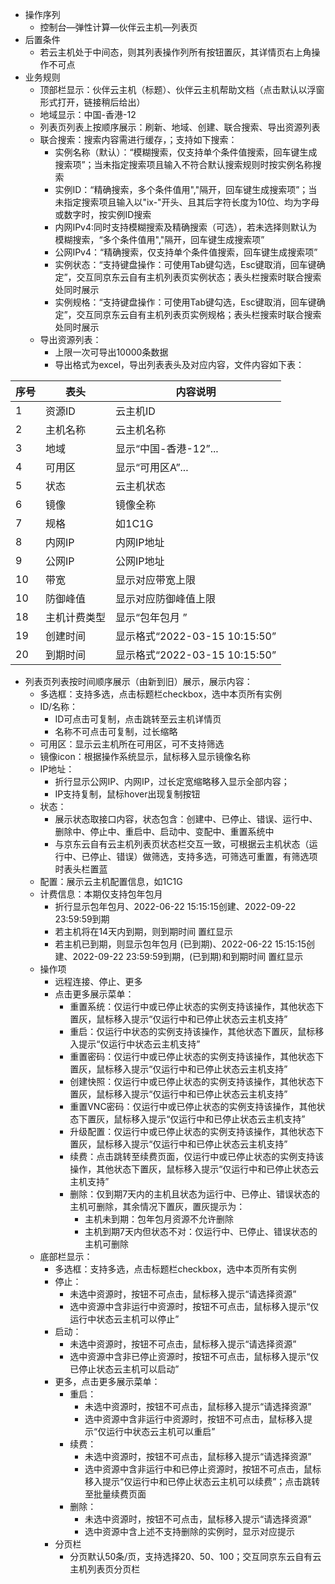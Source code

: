 * 操作序列
   * 控制台—弹性计算—伙伴云主机—列表页
 * 后置条件
    * 若云主机处于中间态，则其列表操作列所有按钮置灰，其详情页右上角操作不可点
 * 业务规则
   * 顶部栏显示：伙伴云主机（标题）、伙伴云主机帮助文档（点击默认以浮窗形式打开，链接稍后给出）
   * 地域显示：中国-香港-12
   * 列表页列表上按顺序展示：刷新、地域、创建、联合搜索、导出资源列表
   * 联合搜索：搜索内容需进行缓存，；支持如下搜索：
     * 实例名称（默认）：“模糊搜索，仅支持单个条件值搜索，回车键生成搜索项”；当未指定搜索项且输入不符合默认搜索规则时按实例名称搜索
     * 实例ID：“精确搜索，多个条件值用","隔开，回车键生成搜索项”；当未指定搜索项且输入以"ix-"开头、且其后字符长度为10位、均为字母或数字时，按实例ID搜索
     * 内网IPv4:同时支持模糊搜索及精确搜索（可选），若未选择则默认为模糊搜索，“多个条件值用","隔开，回车键生成搜索项”
     * 公网IPv4：“精确搜索，仅支持单个条件值搜索，回车键生成搜索项”
     * 实例状态：“支持键盘操作：可使用Tab键勾选，Esc键取消，回车键确定”，交互同京东云自有主机列表页实例状态；表头栏搜索时联合搜索处同时展示
     * 实例规格：“支持键盘操作：可使用Tab键勾选，Esc键取消，回车键确定”，交互同京东云自有主机列表页实例规格；表头栏搜索时联合搜索处同时展示
   * 导出资源列表：
     * 上限一次可导出10000条数据
     * 导出格式为excel，导出列表表头及对应内容，文件内容如下表：
     
|    序号 |  表头   |   内容说明  |    
| --- | --- | --- | 
|   1  |    资源ID  |  云主机ID   |  
|   2  | 主机名称  |云主机名称 |
|   3  | 地域  |显示“中国-香港-12”...  |
|   4  |  可用区|  显示“可用区A”...|
|   5 |  状态 |  云主机状态|
|   6  |镜像| 镜像全称|
|   7  | 规格| 如1C1G|
|   8  |内网IP| 内网IP地址|
|  9 |公网IP|公网IP地址|
|  10 |  带宽 |  显示对应带宽上限|
|  10 |  防御峰值 |  显示对应防御峰值上限|
|  18  | 主机计费类型  |显示“包年包月 ”|
|  19  |创建时间  |显示格式“2022-03-15 10:15:50”|
|  20  |到期时间| 显示格式“2022-03-15 10:15:50”|

   * 列表页列表按时间顺序展示（由新到旧）展示，展示内容：
     * 多选框：支持多选，点击标题栏checkbox，选中本页所有实例
     * ID/名称：
       * ID可点击可复制，点击跳转至云主机详情页
       * 名称不可点击可复制，过长缩略
     * 可用区：显示云主机所在可用区，可不支持筛选
     * 镜像icon：根据操作系统显示，鼠标移入显示镜像名称
     * IP地址：
       * 折行显示公网IP、内网IP，过长定宽缩略移入显示全部内容；
       * IP支持复制，鼠标hover出现复制按钮
     * 状态：
       * 展示状态取接口内容，状态包含：创建中、已停止、错误、运行中、 删除中、停止中、重启中、启动中、变配中、重置系统中
       * 与京东云自有云主机列表页状态栏交互一致，可根据云主机状态（运行中、已停止、错误）做筛选，支持多选，可筛选可重置，有筛选项时表头栏置蓝
     * 配置：展示云主机配置信息，如1C1G
     * 计费信息：本期仅支持包年包月
       * 折行显示包年包月、2022-06-22 15:15:15创建、2022-09-22 23:59:59到期
       * 若主机将在14天内到期，则到期时间 置红显示
       * 若主机已到期，则显示包年包月 (已到期)、2022-06-22 15:15:15创建、2022-09-22 23:59:59到期，(已到期)和到期时间 置红显示
     * 操作项
       * 远程连接、停止、更多
       * 点击更多展示菜单：
         * 重置系统：仅运行中或已停止状态的实例支持该操作，其他状态下置灰，鼠标移入提示“仅运行中和已停止状态云主机支持”
         * 重启：仅运行中状态的实例支持该操作，其他状态下置灰，鼠标移入提示“仅运行中状态云主机支持”
         * 重置密码：仅运行中或已停止状态的实例支持该操作，其他状态下置灰，鼠标移入提示“仅运行中和已停止状态云主机支持”
         * 创建快照：仅运行中或已停止状态的实例支持该操作，其他状态下置灰，鼠标移入提示“仅运行中和已停止状态云主机支持”
         * 重置VNC密码：仅运行中或已停止状态的实例支持该操作，其他状态下置灰，鼠标移入提示“仅运行中和已停止状态云主机支持”
         * 升级配置：仅运行中或已停止状态的实例支持该操作，其他状态下置灰，鼠标移入提示“仅运行中和已停止状态云主机支持”
         * 续费：点击跳转至续费页面，仅运行中或已停止状态的实例支持该操作，其他状态下置灰，鼠标移入提示“仅运行中和已停止状态云主机支持”
         * 删除：仅到期7天内的主机且状态为运行中、已停止、错误状态的主机可删除，其余情况下置灰，置灰提示为：
           * 主机未到期：包年包月资源不允许删除
           * 主机到期7天内但状态不对：仅运行中、已停止、错误状态的主机可删除
     * 底部栏显示：
       * 多选框：支持多选，点击标题栏checkbox，选中本页所有实例
       * 停止：
         * 未选中资源时，按钮不可点击，鼠标移入提示“请选择资源”
         * 选中资源中含非运行中资源时，按钮不可点击，鼠标移入提示“仅运行中状态云主机可以停止”
       * 启动：
         * 未选中资源时，按钮不可点击，鼠标移入提示“请选择资源”
         * 选中资源中含非已停止资源时，按钮不可点击，鼠标移入提示“仅已停止状态云主机可以启动”
       * 更多，点击更多展示菜单：
         * 重启：
           * 未选中资源时，按钮不可点击，鼠标移入提示“请选择资源”
           * 选中资源中含非运行中资源时，按钮不可点击，鼠标移入提示“仅运行中状态云主机可以重启”
         * 续费：
           * 未选中资源时，按钮不可点击，鼠标移入提示“请选择资源”
           * 选中资源中含非运行中和已停止资源时，按钮不可点击，鼠标移入提示“仅运行中和已停止状态云主机可以续费”；点击跳转至批量续费页面
         * 删除：
           * 未选中资源时，按钮不可点击，鼠标移入提示“请选择资源”
           * 选中资源中含上述不支持删除的实例时，显示对应提示
       * 分页栏
         * 分页默认50条/页，支持选择20、50、100；交互同京东云自有云主机列表页分页栏
     
